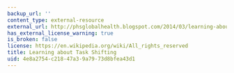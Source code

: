 ```yaml
---
backup_url: ''
content_type: external-resource
external_url: http://phsglobalhealth.blogspot.com/2014/03/learning-about-task-shifting.html
has_external_license_warning: true
is_broken: false
license: https://en.wikipedia.org/wiki/All_rights_reserved
title: Learning about Task Shifting
uid: 4e8a2754-c218-47a3-9a79-73d8bfea43d1
---
```


